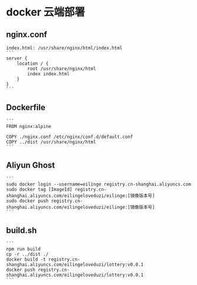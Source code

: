 # docker 云端部署

## nginx.conf

    index.html: /usr/share/nginx/html/index.html
    ```
    server {
        location / {
            root /usr/share/nginx/html
            index index.html
        }
    }    
    ```

## Dockerfile

    ```
    FROM nginx:alpine

    COPY ./nginx.conf /etc/nginx/conf.d/default.conf
    COPY ../dist /usr/share/nginx/html
    ```

## Aliyun Ghost

    ```
    sudo docker login --username=eilinge registry.cn-shanghai.aliyuncs.com
    sudo docker tag [ImageId] registry.cn-shanghai.aliyuncs.com/eilingeloveduzi/eilinge:[镜像版本号]
    sudo docker push registry.cn-shanghai.aliyuncs.com/eilingeloveduzi/eilinge:[镜像版本号]
    ```

## build.sh

    ```
    npm run build
    cp -r ../dist ./
    docker build -t registry.cn-shanghai.aliyuncs.com/eilingeloveduzi/lottery:v0.0.1
    docker push registry.cn-shanghai.aliyuncs.com/eilingeloveduzi/lottery:v0.0.1
    ```
